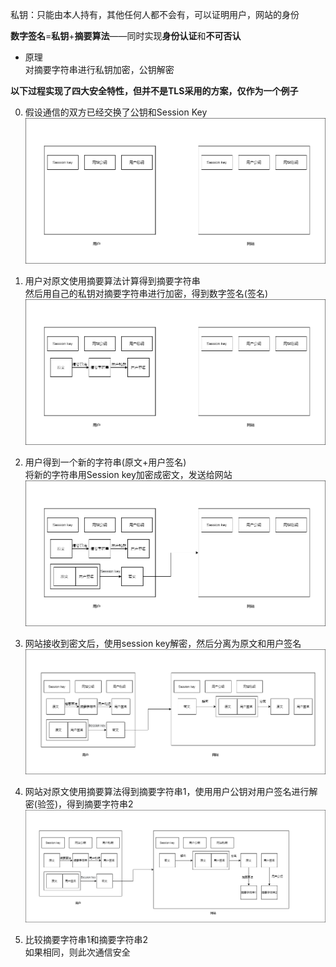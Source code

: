 私钥：只能由本人持有，其他任何人都不会有，可以证明用户，网站的身份   

**数字签名**=**私钥**+**摘要算法**——同时实现**身份认证**和**不可否认**  
* 原理  
对摘要字符串进行私钥加密，公钥解密    

**以下过程实现了四大安全特性，但并不是TLS采用的方案，仅作为一个例子**

0. 假设通信的双方已经交换了公钥和Session Key
   ![img](p/未命名绘图8.png)   

1. 用户对原文使用摘要算法计算得到摘要字符串   
   然后用自己的私钥对摘要字符串进行加密，得到数字签名(签名)  
   ![img](p/未命名绘图9.png)     
   
2. 用户得到一个新的字符串(原文+用户签名)  
   将新的字符串用Session key加密成密文，发送给网站   
   ![img](p/未命名绘图10.png)     
3. 网站接收到密文后，使用session key解密，然后分离为原文和用户签名
   ![img](p/未命名绘图11.png)
4. 网站对原文使用摘要算法得到摘要字符串1，使用用户公钥对用户签名进行解密(验签)，得到摘要字符串2    
   ![img](p/未命名绘图12.png)
5. 比较摘要字符串1和摘要字符串2   
如果相同，则此次通信安全   
